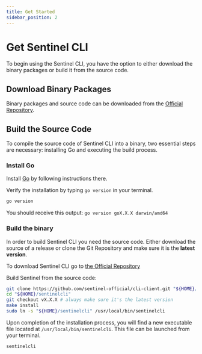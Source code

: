 ```yaml
---
title: Get Started
sidebar_position: 2
---
```


# Get Sentinel CLI

To begin using the Sentinel CLI, you have the option to either download the binary packages or build it from the source code.

## Download Binary Packages

Binary packages and source code can be downloaded from the [Official Repository](https://github.com/sentinel-official/cli-client/releases).

## Build the Source Code

To compile the source code of Sentinel CLI into a binary, two essential steps are necessary: installing Go and executing the build process.

### Install Go

Install [Go](https://go.dev/doc/install) by following instructions there.

Verify the installation by typing `go version` in your terminal.

```bash
go version
```

You should receive this output: `go version goX.X.X darwin/amd64`

### Build the binary

In order to build Sentinel CLI you need the source code. Either download the source of a release or clone the Git Repository and make sure it is the **latest version**.

To download Sentinel CLI go to [the Official Repository](https://github.com/sentinel-official/cli-client)

Build Sentinel from the source code:

```bash
git clone https://github.com/sentinel-official/cli-client.git "${HOME}/sentinelcli"
cd "${HOME}/sentinelcli"
git checkout vX.X.X # always make sure it's the latest version
make install
sudo ln -s "${HOME}/sentinelcli" /usr/local/bin/sentinelcli
```

Upon completion of the installation process, you will find a new executable file located at `/usr/local/bin/sentinelcli`. This file can be launched from your terminal.

```bash
sentinelcli
```